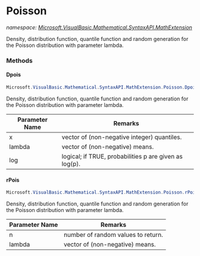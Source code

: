﻿# Poisson
_namespace: [Microsoft.VisualBasic.Mathematical.SyntaxAPI.MathExtension](./index.md)_

Density, distribution function, quantile function and random generation for the Poisson distribution with parameter lambda.



### Methods

#### Dpois
```csharp
Microsoft.VisualBasic.Mathematical.SyntaxAPI.MathExtension.Poisson.Dpois(Microsoft.VisualBasic.Mathematical.BasicR.Vector,Microsoft.VisualBasic.Mathematical.BasicR.Vector,System.Boolean)
```
Density, distribution function, quantile function and random generation for the Poisson distribution with parameter lambda.

|Parameter Name|Remarks|
|--------------|-------|
|x|vector of (non-negative integer) quantiles.|
|lambda|vector of (non-negative) means.|
|log|logical; if TRUE, probabilities p are given as log(p).|


#### rPois
```csharp
Microsoft.VisualBasic.Mathematical.SyntaxAPI.MathExtension.Poisson.rPois(System.Int32,Microsoft.VisualBasic.Mathematical.BasicR.Vector)
```
Density, distribution function, quantile function and random generation for the Poisson distribution with parameter lambda.

|Parameter Name|Remarks|
|--------------|-------|
|n|number of random values to return.|
|lambda|vector of (non-negative) means.|



